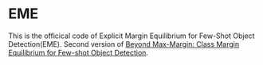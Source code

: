 # EME

This is the officical code of Explicit Margin Equilibrium for Few-Shot Object Detection(EME). Second version of [Beyond Max-Margin: Class Margin Equilibrium for Few-shot Object Detection](https://arxiv.org/pdf/2103.0461).
